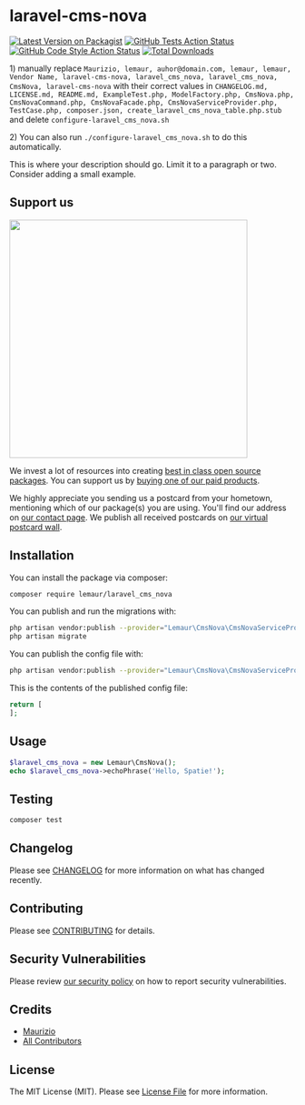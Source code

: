 # laravel-cms-nova

[![Latest Version on Packagist](https://img.shields.io/packagist/v/lemaur/laravel_cms_nova.svg?style=flat-square)](https://packagist.org/packages/lemaur/laravel_cms_nova)
[![GitHub Tests Action Status](https://img.shields.io/github/workflow/status/lemaur/laravel_cms_nova/run-tests?label=tests)](https://github.com/lemaur/laravel_cms_nova/actions?query=workflow%3Arun-tests+branch%3Amaster)
[![GitHub Code Style Action Status](https://img.shields.io/github/workflow/status/lemaur/laravel_cms_nova/Check%20&%20fix%20styling?label=code%20style)](https://github.com/lemaur/laravel_cms_nova/actions?query=workflow%3A"Check+%26+fix+styling"+branch%3Amaster)
[![Total Downloads](https://img.shields.io/packagist/dt/lemaur/laravel_cms_nova.svg?style=flat-square)](https://packagist.org/packages/lemaur/laravel_cms_nova)

[](delete) 1) manually replace `Maurizio, lemaur, auhor@domain.com, lemaur, lemaur, Vendor Name, laravel-cms-nova, laravel_cms_nova, laravel_cms_nova, CmsNova, laravel-cms-nova` with their correct values
[](delete) in `CHANGELOG.md, LICENSE.md, README.md, ExampleTest.php, ModelFactory.php, CmsNova.php, CmsNovaCommand.php, CmsNovaFacade.php, CmsNovaServiceProvider.php, TestCase.php, composer.json, create_laravel_cms_nova_table.php.stub`
[](delete) and delete `configure-laravel_cms_nova.sh`

[](delete) 2) You can also run `./configure-laravel_cms_nova.sh` to do this automatically.

This is where your description should go. Limit it to a paragraph or two. Consider adding a small example.

## Support us

[<img src="https://github-ads.s3.eu-central-1.amazonaws.com/package-laravel_cms_nova-laravel.jpg?t=1" width="419px" />](https://spatie.be/github-ad-click/package-laravel_cms_nova-laravel)

We invest a lot of resources into creating [best in class open source packages](https://spatie.be/open-source). You can support us by [buying one of our paid products](https://spatie.be/open-source/support-us).

We highly appreciate you sending us a postcard from your hometown, mentioning which of our package(s) you are using. You'll find our address on [our contact page](https://spatie.be/about-us). We publish all received postcards on [our virtual postcard wall](https://spatie.be/open-source/postcards).

## Installation

You can install the package via composer:

```bash
composer require lemaur/laravel_cms_nova
```

You can publish and run the migrations with:

```bash
php artisan vendor:publish --provider="Lemaur\CmsNova\CmsNovaServiceProvider" --tag="laravel_cms_nova-migrations"
php artisan migrate
```

You can publish the config file with:
```bash
php artisan vendor:publish --provider="Lemaur\CmsNova\CmsNovaServiceProvider" --tag="laravel_cms_nova-config"
```

This is the contents of the published config file:

```php
return [
];
```

## Usage

```php
$laravel_cms_nova = new Lemaur\CmsNova();
echo $laravel_cms_nova->echoPhrase('Hello, Spatie!');
```

## Testing

```bash
composer test
```

## Changelog

Please see [CHANGELOG](CHANGELOG.md) for more information on what has changed recently.

## Contributing

Please see [CONTRIBUTING](.github/CONTRIBUTING.md) for details.

## Security Vulnerabilities

Please review [our security policy](../../security/policy) on how to report security vulnerabilities.

## Credits

- [Maurizio](https://github.com/lemaur)
- [All Contributors](../../contributors)

## License

The MIT License (MIT). Please see [License File](LICENSE.md) for more information.
